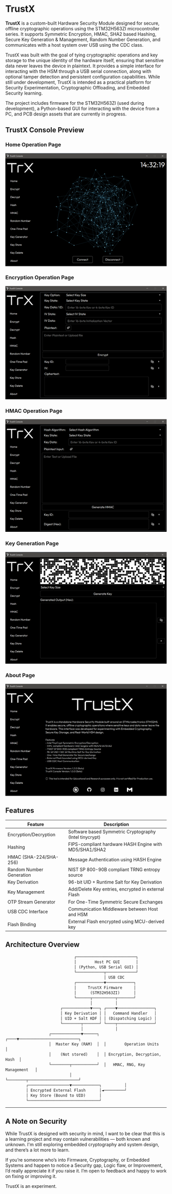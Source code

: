 # TrustX

**TrustX** is a custom-built Hardware Security Module designed for secure, offline cryptographic operations using the STM32H563ZI microcontroller series. It supports Symmetric Encryption, HMAC, SHA2 based Hashing, Secure Key Generation & Management, Random Number Generation, and communicates with a host system over USB using the CDC class.

TrustX was built with the goal of tying cryptographic operations and key storage to the unique identity of the hardware itself, ensuring that sensitive data never leaves the device in plaintext. It provides a simple interface for interacting with the HSM through a USB serial connection, along with optional tamper detection and persistent configuration capabilities. While still under development, TrustX is intended as a practical platform for Security Experimentation, Cryptographic Offloading, and Embedded Security learning.

The project includes firmware for the STM32H563ZI (used during development), a Python-based GUI for interacting with the device from a PC, and PCB design assets that are currently in progress. 

## TrustX Console Preview

### Home Operation Page
![Home Page](Host%20Interface/Console%20Snippets/Home_Page.png)

### Encryption Operation Page
![Encryption Page](Host%20Interface/Console%20Snippets/Encrypt_Page.png)

### HMAC Operation Page
![HMAC Page](Host%20Interface/Console%20Snippets/HMAC_Page.png)

### Key Generation Page
![Key Generator Page](Host%20Interface/Console%20Snippets/KeyGen_Page.png)

### About Page
![About Page](Host%20Interface/Console%20Snippets/About_Page.png)

## Features

| Feature                      | Description                                                  |
|------------------------------|--------------------------------------------------------------|
| Encryption/Decryption        | Software based Symmetric Cryptography (Intel tinycrypt)      |
| Hashing                      | FIPS-compliant hardware HASH Engine with MD5/SHA1/SHA2       |
| HMAC (SHA-224/SHA-256)       | Message Authentication using HASH Engine                     |
| Random Number Generation     | NIST SP 800-90B compliant TRNG entropy source                |
| Key Derivation               | 96-bit UID + Runtime Salt for Key Derivation                 |
| Key Management               | Add/Delete Key entries, encrypted in external Flash          |
| OTP Stream Generator         | For One-Time Symmetric Secure Exchanges                      |
| USB CDC Interface            | Communication Middleware between Host and HSM                |
| Flash Binding                | External Flash encrypted using MCU-derived key               |

## Architecture Overview

		                          ┌──────────────────────────┐
		                          │        Host PC GUI       │
		                          │ (Python, USB Serial GUI) │
		                          └────────────┬─────────────┘
		                                       │ USB CDC
		                          ┌────────────▼────────────┐
		                          │     TrustX Firmware     │
		                          │      (STM32H563ZI)      │
		                          └──────┬──────────┬───────┘
		                                 │          │
		                    ┌────────────▼───┐ ┌────▼────────────────┐
		                    │ Key Derivation │ │   Command Handler   │
		                    │ UID + Salt KDF │ │ (Dispatching Logic) │
		                    └────────┬───────┘ └────┬────────────────┘
		                             │              │
		               ┌─────────────▼──────┐  ┌────▼──────────────────────────┐
		               │  Master Key (RAM)  │  │        Operation Units        │
		               │    (Not stored)    │  │ Encryption, Decryption, Hash  │
		               └────────┬───────────┘  │   HMAC, RNG, Key Management   │
		                        │              └────────┬──────────────────────┘
		     ┌──────────────────▼────────────┐          │
		     │ Encrypted External Flash      │◄─────────┘
		     │ Key Store (Bound to UID)      │
		     └───────────────────────────────┘


---

## A Note on Security

While TrustX is designed with security in mind, I want to be clear that this is a learning project and may contain vulnerabilities — both known and unknown. I'm still exploring embedded cryptography and system design, and there’s a lot more to learn.

If you’re someone who’s into Firmware, Cryptography, or Embedded Systems and happen to notice a Security gap, Logic flaw, or Improvement, I’d really appreciate it if you raise it. I’m open to feedback and happy to work on fixing or improving it.

TrustX is an experiment.